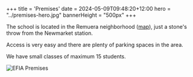 +++
title = 'Premises'
date = 2024-05-09T09:48:20+12:00
hero = "../premises-hero.jpg"
bannerHeight = "500px"
+++

The school is located in the Remuera neighborhood ([map](https://maps.app.goo.gl/iRTgtRV3pyQCjkkE7)), just a stone's throw from the Newmarket station.

Access is very easy and there are plenty of parking spaces in the area.

We have small classes of maximum 15 students.

![EFIA Premises](../premises.jpg "EFIA Premises")
